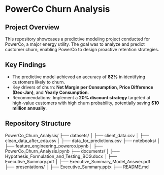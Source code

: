 # PowerCo Churn Analysis

## Project Overview
This repository showcases a predictive modeling project conducted for PowerCo, a major energy utility. The goal was to analyze and predict customer churn, enabling PowerCo to design proactive retention strategies.

## Key Findings
- The predictive model achieved an accuracy of **82%** in identifying customers likely to churn.
- Key drivers of churn: **Net Margin per Consumption**, **Price Difference (Dec-Jan)**, and **Yearly Consumption**.
- Recommendations: Implement a **20% discount strategy** targeted at high-value customers with high churn probability, potentially saving **$10 million annually**.

## Repository Structure
PowerCo_Churn_Analysis/
├── datasets/
│   ├── client_data.csv
│   ├── clean_data_after_eda.csv
│   ├── data_for_predictions.csv
├── notebooks/
│   ├── feature_engineering_powerco.ipynb
│   ├── PowerCo_Churn_Analysis.ipynb
├── documents/
│   ├── Hypothesis_Formulation_and_Testing_BCG.docx
│   ├── Executive_Summary.pdf
│   ├── Executive_Summary_Model_Answer.pdf
├── presentations/
│   ├── Executive_Summary.pptx
├── README.md
